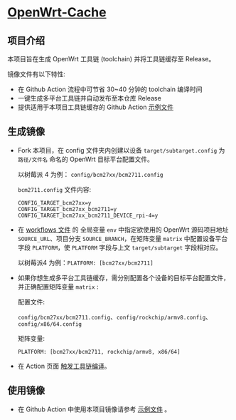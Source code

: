 # [OpenWrt-Cache](https://github.com/SuLingGG/OpenWrt-Cache)

## 项目介绍

本项目旨在生成 OpenWrt 工具链 (toolchain) 并将工具链缓存至 Release。

镜像文件有以下特性:

- 在 Github Action 流程中可节省 30~40 分钟的 toolchain 编译时间
- 一键生成多平台工具链并自动发布至本仓库 Release
- 提供适用于本项目工具链缓存的 Github Action [示例文件](https://github.com/SuLingGG/OpenWrt-Toolchain/blob/main/.github/workflows/coolsnowwolf-lede-example.yml)

## 生成镜像

- Fork 本项目，在 config 文件夹内创建以设备 `target/subtarget.config` 为 `路径/文件名` 命名的 OpenWrt 目标平台配置文件。

  以树莓派 4 为例： `config/bcm27xx/bcm2711.config`

  `bcm2711.config` 文件内容:

  ```
  CONFIG_TARGET_bcm27xx=y
  CONFIG_TARGET_bcm27xx_bcm2711=y
  CONFIG_TARGET_bcm27xx_bcm2711_DEVICE_rpi-4=y
  ```

- 在 [workflows 文件](https://github.com/SuLingGG/OpenWrt-Toolchain/blob/main/.github/workflows/coolsnowwolf-lede-master-toolchain.yml) 的 全局变量 `env` 中指定欲使用的 OpenWrt 源码项目地址 `SOURCE_URL`、项目分支 `SOURCE_BRANCH`，在矩阵变量 `matrix` 中配置设备平台字段 `PLATFORM`，使 `PLATFORM` 字段与上文 `target/subtarget` 字段相对应。

  以树莓派4 为例：`PLATFORM: [bcm27xx/bcm2711]`

- 如果你想生成多平台工具链缓存，需分别配置各个设备的目标平台配置文件，并正确配置矩阵变量 `matrix` :

  配置文件:

  `config/bcm27xx/bcm2711.config`、`config/rockchip/armv8.config`、`config/x86/64.config`

  矩阵变量:

  `PLATFORM: [bcm27xx/bcm2711, rockchip/armv8, x86/64]`

- 在 Action 页面 [触发工具链编译](https://p3terx.com/archives/github-actions-manual-trigger.html#toc_7)。

## 使用镜像

- 在 Github Action 中使用本项目镜像请参考 [示例文件](https://github.com/SuLingGG/OpenWrt-Toolchain/blob/main/.github/workflows/coolsnowwolf-lede-example.yml) 。
